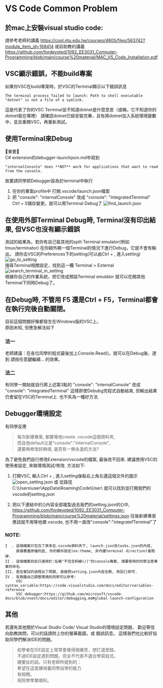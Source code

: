 # VS Code Common Problem

## 於mac上安裝visual studio code:
   請參考老師的講義
   https://cool.ntu.edu.tw/courses/4605/files/563742?module_item_id=168414
   或前助教的講義
   https://github.com/fordevoted/1092_EE3031_Computer-Programming/blob/main/course%20material/MAC_VS_Code_Installation.pdf


## VSC顯示錯誤，不能build專案
   如果你VSC在build專案時，於VSC的Terminal顯示以下錯誤訊息
   ```
   The terminal process failed to launch: Path to shell executable "dotnet" is not a file of a symlink.
   ```
   這是代表了你的VSC Terminal並不知道dotnet是什麼意思（或稱，它不知道你的dotnet裝在哪裡）
   請確認dotnet已經安裝完畢，且有將dotnet加入系統環境變數中，並且重開VSC，再重新測試。


## 使用Terminal來Debug
   :rotating_light:重要:rotating_light: \
   C# extension的debugger-launchjson.md中寫到
   ```
   "internalConsole" does **NOT** work for applications that want to read from the console.
   ```
   故要請同學把Debugger設為於terminal中執行
   1. 在你的專案profile中 打開.vscode/launch.json檔案
   2. 把
   "console": "internalConsole"
   改成
   "console": "integratedTerminal"
   Ctrl + S儲存變更。就可以用Terminal Debug了
   ![find_launch.json](https://imgur.com/opqGmUH.jpg)
  
  
## 在使用外部Terminal Debug時, Terminal沒有印出結果, 但VSC也沒有顯示錯誤
   測試的結果為，若你有自己裝其他的split Terminal emulator(例如 tmux/terminator)
   在你額外開一個Terminal的情況下進行Debug，它就不會有輸出。
   請你去VSC的Preferences下的setting(可以由Ctrl + , 進入setting)
   ![go_to_setting](https://imgur.com/SgdL3YZ.jpg) \
   搜尋Terminal相關設定，找到這一欄 Terminal > External \
   ![search_terminal_in_setting](https://imgur.com/i27G8Sx.jpg) \
   根據你自己的作業系統，把它改成預設Terminal emulator
   就可以在開其他Terminal下同時Debug了。


## 在Debug時, 不管用 F5 還是Ctrl + F5，Terminal都會在執行完後自動關閉。
   目前這個問題好像都發生在Windows版的VSC上。 \
   原因未知, 但應急解法如下
### 法一
   老師建議：在各位同學的程式最後加上Console.Read()，就可以在Debug後，達到
   請按任意鍵繼續...
   的效果。
### 法二
   有同學一開始就自行將上述第3點的
   "console": "internalConsole"
   改成
   "console": "integratedTerminal"
   這樣即使Debubg完程式自動結束, 但輸出結果仍會留在VSC的Terminal上.
   也不失為一種好方法.


## Debugger環境設定
   有同學反應
>  每次新建專案, 都要等他create .vscode這個資料夾, \
>  而且他default又是"console":"internalConsole", \
>  還要再修改好麻煩, 是否有一勞永逸的方法?

   為了避免我們自行修改Extension/vscode的檔案, 最後改不回來.
   建議使用VSC的使用者設定, 來做環境測試/修改.
   方法如下:
1. 打開VSC, 輸入Ctrl + , 進入setting後點右上角左邊這個文件的圖示
   ![open_setting.json](https://imgur.com/AY6NoZD.jpg)
   或
   從路徑 C:\Users\user\AppData\Roaming\Code\User\ 
   就可以找到並打開我們的vscode的setting.json
   
2. 把以下連結中的{}內容全部複製過去我們的setting.json的{}中,
   https://github.com/fordevoted/1092_EE3031_Computer-Programming/blob/main/course%20material/settings.json
   往後新建專案應該就不用等他建.vscode,
   也不用一直改"console":"integratefTerminal"了
   
### NOTE:
    I  . 這個檔案只包含了原本在.vscode資料夾下, launch.json及tasks.json的內容, 
         直接覆蓋原檔的話, 你的額外設定(ex:theme, 非內建terminal direction)會跑掉.
    II . 這個檔案目前只適用於:名稱"不包含斜線(/)"的console專案, 請要使用的同學注意專案的命名.
    III. 若在嘗試的過程出了問題, 直接把setting.json內容全刪, 改回{}即可.
    IV . 有興趣自己調整環境的同學可以參考:
         VSC syntax_variable:https://code.visualstudio.com/docs/editor/variables-reference 
         VSC debugger:https://github.com/microsoft/vscode-docs/blob/vnext/docs/editor/debugging.md#global-launch-configuration 


## 其他
   若還有其他關於Visual Studio Code/ Visual Studio的環境設定問題，
   歡迎寄信向助教詢問，可以的話請附上你的螢幕截圖，或 錯誤訊息。
   這樣我們也比較好協助同學們解決IDE的問題。 
  
>   初學者在IDE設定上常常會覺得很痛苦，想打退堂鼓。 \
>   不過IDE設定遇到問題，完全不代表不適合學寫程式。 \
>   硬要扯的話，只有老師所提到的： \
>   希望在這堂課培養同學自學的能力 \
>   有相關。 \
>   祝同學學業順利。

  
